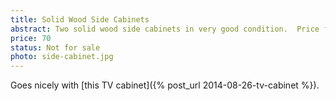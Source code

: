 ```yaml
---
title: Solid Wood Side Cabinets
abstract: Two solid wood side cabinets in very good condition.  Price for pair.
price: 70
status: Not for sale
photo: side-cabinet.jpg
---
```

Goes nicely with [this TV cabinet]({% post_url 2014-08-26-tv-cabinet %}).
